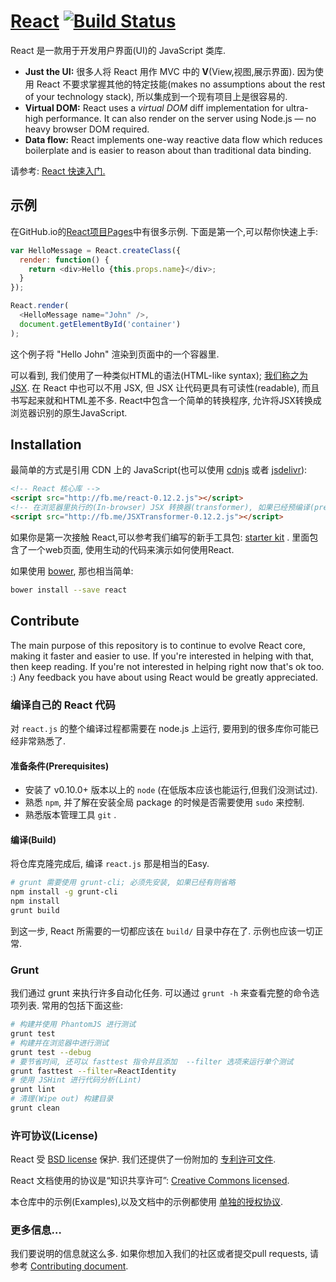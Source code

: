 # [React](http://facebook.github.io/react) [![Build Status](https://travis-ci.org/facebook/react.svg?branch=master)](https://travis-ci.org/facebook/react)

React 是一款用于开发用户界面(UI)的 JavaScript 类库.

* **Just the UI:** 很多人将 React 用作 MVC 中的 **V**(View,视图,展示界面). 因为使用 React 不要求掌握其他的特定技能(makes no assumptions about the rest of your technology stack), 所以集成到一个现有项目上是很容易的.
* **Virtual DOM:** React uses a *virtual DOM* diff implementation for ultra-high performance. It can also render on the server using Node.js — no heavy browser DOM required.
* **Data flow:** React implements one-way reactive data flow which reduces boilerplate and is easier to reason about than traditional data binding.

请参考: [React 快速入门.](http://facebook.github.io/react/docs/getting-started.html)

## 示例

在GitHub.io的[React项目Pages](http://facebook.github.io/react/)中有很多示例. 下面是第一个,可以帮你快速上手:

```js
var HelloMessage = React.createClass({
  render: function() {
    return <div>Hello {this.props.name}</div>;
  }
});

React.render(
  <HelloMessage name="John" />,
  document.getElementById('container')
);
```

这个例子将 "Hello John" 渲染到页面中的一个容器里.

可以看到, 我们使用了一种类似HTML的语法(HTML-like syntax); [我们称之为 JSX](http://facebook.github.io/react/docs/jsx-in-depth.html). 在 React 中也可以不用 JSX, 但 JSX 让代码更具有可读性(readable), 而且书写起来就和HTML差不多. React中包含一个简单的转换程序, 允许将JSX转换成浏览器识别的原生JavaScript.

## Installation

最简单的方式是引用 CDN 上的 JavaScript(也可以使用 [cdnjs](https://cdnjs.com/libraries/react) 或者 [jsdelivr](http://www.jsdelivr.com/#!react)):

```html
<!-- React 核心库 -->
<script src="http://fb.me/react-0.12.2.js"></script>
<!-- 在浏览器里执行的(In-browser) JSX 转换器(transformer), 如果已经预编译(pre-compiling)了JSX, 则移除即可. -->
<script src="http://fb.me/JSXTransformer-0.12.2.js"></script>
```

如果你是第一次接触 React,可以参考我们编写的新手工具包: [starter kit](http://facebook.github.io/react/downloads/react-0.12.2.zip) . 里面包含了一个web页面, 使用生动的代码来演示如何使用React.

如果使用 [bower](http://bower.io), 那也相当简单:

```sh
bower install --save react
```

## Contribute

The main purpose of this repository is to continue to evolve React core, making it faster and easier to use. If you're interested in helping with that, then keep reading. If you're not interested in helping right now that's ok too. :) Any feedback you have about using React would be greatly appreciated.

### 编译自己的 React 代码

对 `react.js` 的整个编译过程都需要在 node.js 上运行, 要用到的很多库你可能已经非常熟悉了.

#### 准备条件(Prerequisites)

* 安装了 v0.10.0+ 版本以上的 `node` (在低版本应该也能运行,但我们没测试过).
* 熟悉 `npm`, 并了解在安装全局 package 的时候是否需要使用 `sudo` 来控制.
* 熟悉版本管理工具 `git` .

#### 编译(Build)

将仓库克隆完成后, 编译 `react.js` 那是相当的Easy.

```sh
# grunt 需要使用 grunt-cli; 必须先安装, 如果已经有则省略
npm install -g grunt-cli
npm install
grunt build
```

到这一步, React 所需要的一切都应该在 `build/` 目录中存在了. 示例也应该一切正常.

### Grunt

我们通过 grunt 来执行许多自动化任务. 可以通过 `grunt -h` 来查看完整的命令选项列表. 常用的包括下面这些:

```sh
# 构建并使用 PhantomJS 进行测试
grunt test
# 构建并在浏览器中进行测试
grunt test --debug
# 要节省时间, 还可以 fasttest 指令并且添加  --filter 选项来运行单个测试
grunt fasttest --filter=ReactIdentity
# 使用 JSHint 进行代码分析(Lint)
grunt lint
# 清理(Wipe out) 构建目录
grunt clean
```

### 许可协议(License)

React 受 [BSD license](./LICENSE) 保护. 我们还提供了一份附加的 [专利许可文件](./PATENTS).

React 文档使用的协议是“知识共享许可”: [Creative Commons licensed](./LICENSE-docs).

本仓库中的示例(Examples),以及文档中的示例都使用 [单独的授权协议](./LICENSE-examples).

### 更多信息…

我们要说明的信息就这么多. 如果你想加入我们的社区或者提交pull requests, 请参考 [Contributing document](CONTRIBUTING.md).
